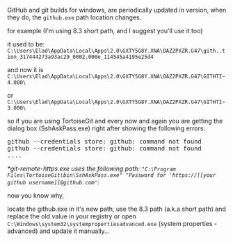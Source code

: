 <!--more-->


GitHub and git builds for windows, are periodically updated in version,
when they do, the <code>github.exe</code> path location changes.

for example (I'm using 8.3 short path, and I suggest you'll use it too)

it used to be:
<code>C:\\Users\\Elad\\AppData\\Local\\Apps\\2.0\\GXTY5G8Y.XNA\\OAZ2PXZR.G47\\gith..tion_317444273a93ac29_0002.000e_114545a4195e25d4</code>

and now it is 
<code>C:\\Users\\Elad\\AppData\\Local\\Apps\\2.0\\GXTY5G8Y.XNA\\OAZ2PXZR.G47\\GITHTI~4.000\\</code>

or 
<code>C:\\Users\\Elad\\AppData\\Local\\Apps\\2.0\\GXTY5G8Y.XNA\\OAZ2PXZR.G47\\GITHTI~3.000\\</code>

so if you are using TortoiseGit and every now and again you are getting the dialog box (SshAskPass.exe) 
right after showing the following errors:
<pre>
github --credentials store: github: command not found
github --credentials store: github: command not found
....
</pre>

<em>*git-remote-https.exe uses the following path:
<code>"C:\\Program Files\\TortoiseGit\\bin\\SshAskPass.exe" "Password for 'https://[[your github username]]@github.com'</code>: 
</em>

now you know why,

locate the github.exe in it's new path,
use the 8.3 path (a.k.a short path) and replace the old value in your registry or open <code>C:\\Windows\\system32\\systempropertiesadvanced.exe</code> (system properties - advanced)
and update it manually...